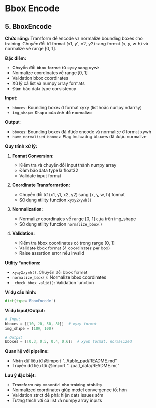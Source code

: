 # Bbox Encode

## 5. BboxEncode

**Chức năng:** Transform để encode và normalize bounding boxes cho training. Chuyển đổi từ format (x1, y1, x2, y2) sang format (x, y, w, h) và normalize về range [0, 1].

**Đặc điểm:**
- Chuyển đổi bbox format từ xyxy sang xywh
- Normalize coordinates về range [0, 1]
- Validation bbox coordinates
- Xử lý cả list và numpy array formats
- Đảm bảo data type consistency

**Input:**
- `bboxes`: Bounding boxes ở format xyxy (list hoặc numpy.ndarray)
- `img_shape`: Shape của ảnh để normalize

**Output:**
- `bboxes`: Bounding boxes đã được encode và normalize ở format xywh
- `have_normalized_bboxes`: Flag indicating bboxes đã được normalize

**Quy trình xử lý:**

1. **Format Conversion:**
   - Kiểm tra và chuyển đổi input thành numpy array
   - Đảm bảo data type là float32
   - Validate input format

2. **Coordinate Transformation:**
   - Chuyển đổi từ (x1, y1, x2, y2) sang (x, y, w, h) format
   - Sử dụng utility function `xyxy2xywh()`

3. **Normalization:**
   - Normalize coordinates về range [0, 1] dựa trên img_shape
   - Sử dụng utility function `normalize_bbox()`

4. **Validation:**
   - Kiểm tra bbox coordinates có trong range [0, 1]
   - Validate bbox format (4 coordinates per box)
   - Raise assertion error nếu invalid

**Utility Functions:**
- `xyxy2xywh()`: Chuyển đổi bbox format
- `normalize_bbox()`: Normalize bbox coordinates
- `_check_bbox_valid()`: Validation function

**Ví dụ cấu hình:**
```python
dict(type='BboxEncode')
```

**Ví dụ Input/Output:**
```python
# Input
bboxes = [[10, 20, 50, 80]]  # xyxy format
img_shape = (100, 100)

# Output  
bboxes = [[0.3, 0.5, 0.4, 0.6]]  # xywh format, normalized
```

**Quan hệ với pipeline:**
- Nhận dữ liệu từ @import "../table_pad/README.md"
- Truyền dữ liệu tới @import "../pad_data/README.md"

**Lưu ý đặc biệt:**
- Transform này essential cho training stability
- Normalized coordinates giúp model convergence tốt hơn
- Validation strict để phát hiện data issues sớm
- Tương thích với cả list và numpy array inputs
